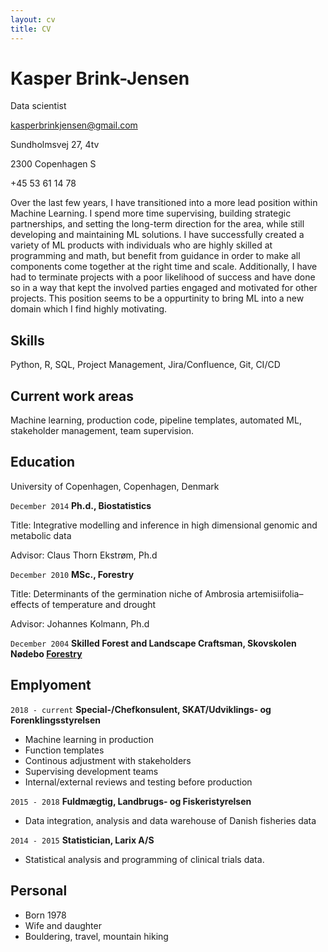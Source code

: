 ```yaml
---
layout: cv
title: CV
---
```

# Kasper Brink-Jensen
Data scientist
<div id="webaddress">
<a href="kasperbrinkjensen@gmail.com">kasperbrinkjensen@gmail.com</a>

Sundholmsvej 27, 4tv

2300 Copenhagen S

+45 53 61 14 78
</div>


Over the last few years, I have transitioned into a more lead position within Machine Learning. I spend more time supervising, building strategic partnerships, and setting the long-term direction for the area, while still developing and maintaining ML solutions. I have successfully created a variety of ML products with individuals who are highly skilled at programming and math, but benefit from guidance in order to make all components come together at the right time and scale. Additionally, I have had to terminate projects with a poor likelihood of success and have done so in a way that kept the involved parties engaged and motivated for other projects. This position seems to be a oppurtinity to bring ML into a new domain which I find highly motivating.

## Skills
Python, R, SQL, Project Management, Jira/Confluence, Git, CI/CD

## Current work areas

Machine learning, production code, pipeline templates, automated ML, stakeholder management, team supervision.

## Education

University of Copenhagen, Copenhagen, Denmark

`December 2014`
__Ph.d., Biostatistics__ 

Title: Integrative modelling and inference in high dimensional genomic and metabolic data

Advisor: Claus Thorn Ekstrøm, Ph.d

`December 2010` 
__MSc., Forestry__ 

Title: Determinants of the germination niche of Ambrosia artemisiifolia–effects
of temperature and drought

Advisor: Johannes Kolmann, Ph.d

`December 2004` 
__Skilled Forest and Landscape Craftsman, Skovskolen Nødebo [Forestry](https://ign.ku.dk/english/study_programmes/skilled-forest-landscape-craftsman/)__



## Emplyoment

`2018 - current` __Special-/Chefkonsulent, SKAT/Udviklings- og Forenklingsstyrelsen__

* Machine learning in production
* Function templates 
* Continous adjustment with stakeholders
* Supervising development teams
* Internal/external reviews and testing before production


`2015 - 2018` __Fuldmægtig, Landbrugs- og Fiskeristyrelsen__

* Data integration, analysis and data warehouse of Danish fisheries data

`2014 - 2015` __Statistician, Larix A/S__

* Statistical analysis and programming of clinical trials data.



## Personal
* Born 1978
* Wife and daughter
* Bouldering, travel, mountain hiking


<!-- ### Footer 
Last updated: May 2023 -->


